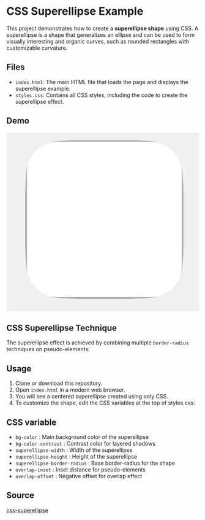 # CSS Superellipse Example
This project demonstrates how to create a **superellipse shape** using CSS. A superellipse is a shape that generalizes an ellipse and can be used to form visually interesting and organic curves, such as rounded rectangles with customizable curvature.

## Files
- `index.html`: The main HTML file that loads the page and displays the superellipse example.
- `styles.css`: Contains all CSS styles, including the code to create the superellipse effect.

## Demo
![Example](example.jpeg)

## CSS Superellipse Technique
The superellipse effect is achieved by combining multiple `border-radius` techniques on pseudo-elements:

## Usage
1. Clone or download this repository.
2. Open `index.html` in a modern web browser.
3. You will see a centered superellipse created using only CSS.
4. To customize the shape, edit the CSS variables at the top of styles.css:

## CSS variable
- `bg-color` : Main background color of the superellipse
- `bg-color-contrast` : Contrast color for layered shadows
- `superellipse-width` : Width of the superellipse
- `superellipse-height` : Height of the superellipse
- `superellipse-border-radius` : Base border-radius for the shape
- `overlap-inset` : Inset distance for pseudo-elements
- `overlap-offset` : Negative offset for overlap effect

## Source
[css-superellipse](https://sbx.webflow.io/css-superellipse)